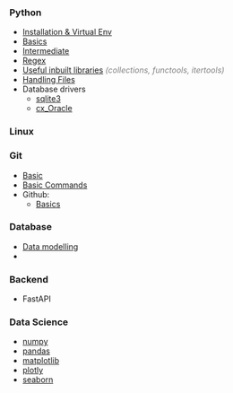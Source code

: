 ### Python
- [Installation & Virtual Env]()    
- [Basics]()
- [Intermediate]()
- [Regex]()
- [Useful inbuilt libraries]() *<span style="color:grey">(collections, functools, itertools)</span>*
- [Handling Files]()
- Database drivers 
    - [sqlite3]()
    - [cx_Oracle]()

### Linux


### Git
- [Basic](topics/git/basics.md)
- [Basic Commands](topics/git/basic_commands.md)
- Github:
    - [Basics](topics/git/github/basics.md)

### Database
- [Data modelling](topics/database/data_modelling.md)
- 

### Backend
- FastAPI

### Data Science
- [numpy]()
- [pandas]()
- [matplotlib]()
- [plotly]()
- [seaborn]()


